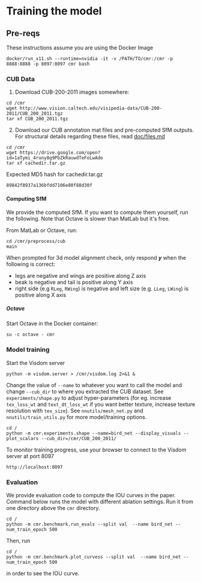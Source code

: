 # Training the model

## Pre-reqs

These instructions assume you are using the Docker Image

```
docker/run_x11.sh --runtime=nvidia -it -v /PATH/TO/cmr:/cmr -p 8888:8888 -p 8097:8097 cmr bash
```

### CUB Data

1. Download CUB-200-2011 images somewhere:

```
cd /cmr
wget http://www.vision.caltech.edu/visipedia-data/CUB-200-2011/CUB_200_2011.tgz
tar xf CUB_200_2011.tgz
```

2. Download our CUB annotation mat files and pre-computed SfM outputs.  For structural details regarding these files, read [doc/files.md](files.md)

```
cd /cmr
wget https://drive.google.com/open?id=1aTymi_4runy8g9PbZkRauwdTeFoLwAdo
tar xf cachedir.tar.gz
```

Expected MD5 hash for cachedir.tar.gz

```
89842f8937a136bfdd7106e80f88d30f
```

#### Computing SfM

We provide the computed SfM. If you want to compute them yourself, run the following. Note that Octave is slower than MatLab but it's free.

From MatLab or Octave, run:

```
cd /cmr/preprocess/cub
main
```

When prompted for 3d model alignment check, only respond ***y*** when the following is correct:

* legs are negative and wings are positive along Z axis
* beak is negative and tail is positive along Y axis
* right side (e.g `RLeg`, `RWing`) is negative and left size (e.g. `LLeg`, `LWing`) is positive along X axis

##### Octave

Start Octave in the Docker container:

```
su -c octave - cmr
```

### Model training

Start the Visdom server

```
python -m visdom.server > /cmr/visdom.log 2>&1 &
```

Change the value of `--name` to whatever you want to call the model and change `--cub_dir` to where you extracted the CUB dataset. See `experiments/shape.py` to adjust hyper-parameters (for eg. increase `tex_loss_wt` and `text_dt_loss_wt` if you want better texture, increase texture resolution with `tex_size`). See `nnutils/mesh_net.py` and `nnutils/train_utils.py` for more model/training options.

```
cd /
python -m cmr.experiments.shape --name=bird_net --display_visuals --plot_scalars --cub_dir=/cmr/CUB_200_2011/
```

To monitor training progress, use your browser to connect to the Visdom server at port 8097

```
http://localhost:8097
```

### Evaluation
We provide evaluation code to compute the IOU curves in the paper.
Command below runs the model with different ablation settings.
Run it from one directory above the `cmr` directory.

```
cd /
python -m cmr.benchmark.run_evals --split val  --name bird_net --num_train_epoch 500
```

Then, run 

```
cd /
python -m cmr.benchmark.plot_curvess --split val  --name bird_net --num_train_epoch 500
```
in order to see the IOU curve.
